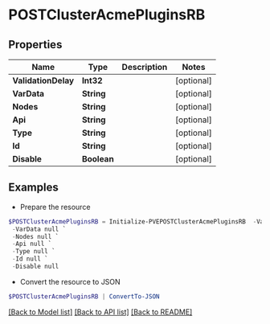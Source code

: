 # POSTClusterAcmePluginsRB
## Properties

Name | Type | Description | Notes
------------ | ------------- | ------------- | -------------
**ValidationDelay** | **Int32** |  | [optional] 
**VarData** | **String** |  | [optional] 
**Nodes** | **String** |  | [optional] 
**Api** | **String** |  | [optional] 
**Type** | **String** |  | [optional] 
**Id** | **String** |  | [optional] 
**Disable** | **Boolean** |  | [optional] 

## Examples

- Prepare the resource
```powershell
$POSTClusterAcmePluginsRB = Initialize-PVEPOSTClusterAcmePluginsRB  -ValidationDelay null `
 -VarData null `
 -Nodes null `
 -Api null `
 -Type null `
 -Id null `
 -Disable null
```

- Convert the resource to JSON
```powershell
$POSTClusterAcmePluginsRB | ConvertTo-JSON
```

[[Back to Model list]](../README.md#documentation-for-models) [[Back to API list]](../README.md#documentation-for-api-endpoints) [[Back to README]](../README.md)

